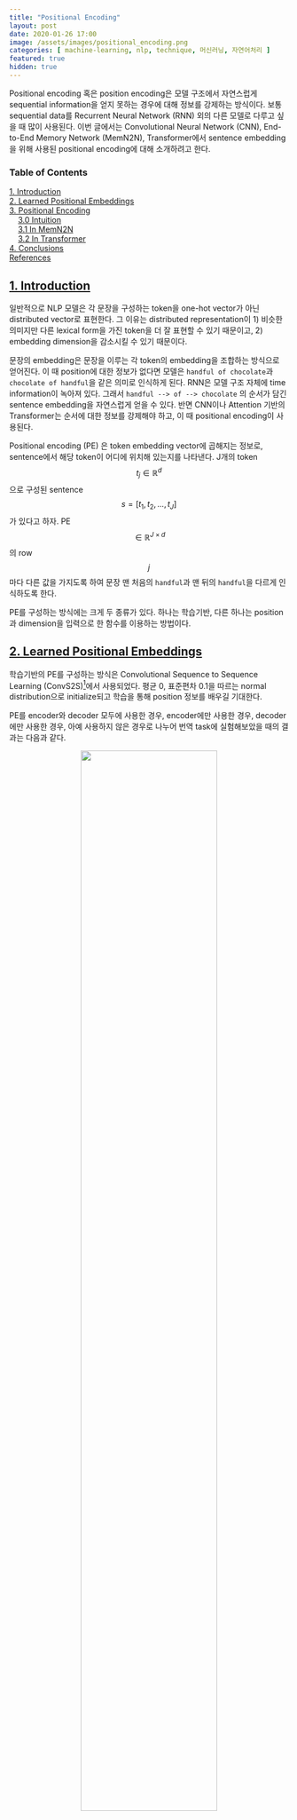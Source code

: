 ```yaml
---
title: "Positional Encoding"
layout: post
date: 2020-01-26 17:00
image: /assets/images/positional_encoding.png
categories: [ machine-learning, nlp, technique, 머신러닝, 자연어처리 ]
featured: true
hidden: true
---
```


Positional encoding 혹은 position encoding은 모델 구조에서 자연스럽게 sequential information을 얻지 못하는 경우에 대해 정보를 강제하는 방식이다.
보통 sequential data를 Recurrent Neural Network (RNN) 외의 다른 모델로 다루고 싶을 때 많이 사용된다.
이번 글에서는 Convolutional Neural Network (CNN), End-to-End Memory Network (MemN2N), Transformer에서 sentence embedding을 위해 사용된 positional encoding에 대해 소개하려고 한다.

<div class="breaker"></div>

### Table of Contents

[1. Introduction](#1-introduction) <br>
[2. Learned Positional Embeddings](#2-learned-positional-embeddings) <br>
[3. Positional Encoding](#3-positional-encoding) <br>
&nbsp;&nbsp;&nbsp;&nbsp;[3.0 Intuition](#30-the-intuition) <br>
&nbsp;&nbsp;&nbsp;&nbsp;[3.1 In MemN2N](#31-in-memn2n) <br>
&nbsp;&nbsp;&nbsp;&nbsp;[3.2 In Transformer](#32-in-transformer) <br>
[4. Conclusions](#4-conclusions)<br>
[References](#references)

<div class="breaker"></div>

## [1. Introduction](#table-of-contents)

일반적으로 NLP 모델은 각 문장을 구성하는 token을 one-hot vector가 아닌 distributed vector로 표현한다.
그 이유는 distributed representation이 1) 비슷한 의미지만 다른 lexical form을 가진 token을 더 잘 표현할 수 있기 때문이고, 2) embedding dimension을 감소시킬 수 있기 때문이다.

문장의 embedding은 문장을 이루는 각 token의 embedding을 조합하는 방식으로 얻어진다.
이 때 position에 대한 정보가 없다면 모델은 `handful of chocolate`과 `chocolate of handful`을 같은 의미로 인식하게 된다.
RNN은 모델 구조 자체에 time information이 녹아져 있다.
그래서 `handful --> of --> chocolate` 의 순서가 담긴 sentence embedding을 자연스럽게 얻을 수 있다.
반면 CNN이나 Attention 기반의 Transformer는 순서에 대한 정보를 강제해야 하고, 이 때 positional encoding이 사용된다.

Positional encoding (PE) 은 token embedding vector에 곱해지는 정보로, sentence에서 해당 token이 어디에 위치해 있는지를 나타낸다.
J개의 token $$ t_j \in \mathbb{R}^d$$ 으로 구성된 sentence $$s = [t_1, t_2, ..., t_J]$$ 가 있다고 하자. 
PE $$\in \mathbb{R}^{J \times d}$$ 의 row $$j$$ 마다 다른 값을 가지도록 하여 문장 맨 처음의 `handful`과 맨 뒤의 `handful`을 다르게 인식하도록 한다.

PE를 구성하는 방식에는 크게 두 종류가 있다.
하나는 학습기반, 다른 하나는 position과 dimension을 입력으로 한 함수를 이용하는 방법이다.

<div class='breaker'></div>

## [2. Learned Positional Embeddings](#table-of-contents)

학습기반의 PE를 구성하는 방식은 Convolutional Sequence to Sequence Learning (ConvS2S)[^1]에서 사용되었다.
평균 0, 표준편차 0.1을 따르는 normal distribution으로 initialize되고 학습을 통해 position 정보를 배우길 기대한다.

PE를 encoder와 decoder 모두에 사용한 경우, encoder에만 사용한 경우, decoder에만 사용한 경우, 아예 사용하지 않은 경우로 나누어 번역 task에 실험해보았을 때의 결과는 다음과 같다.

<div style="text-align:center">
<img class="image" src="{{ site.baseurl }}/assets/images/learned_pe_table.png" width="70%">
</div>
<br>
BLEU를 기준으로 분석해보면 encoder에서의 PE역할이 decoder보다 조금 더 중요하다.
PE를 아예 쓰지 않을 때의 점수가 가장 낮지만 점수 차이를 생각해보면 모델 성능에는 크게 영향을 미치지 않는다고 해석해 볼 수 있다.

학습 기반이므로 학습 시 다루지 않았던 길이의 문장이 입력으로 들어온 경우, 외삽이 불가능하다는 단점이 있다.[^6]

<div class='breaker'></div>

## [3. Function-based Positional Encoding](#table-of-contents)[^2]

함수 기반의 PE는 문장에서 몇 번째에 위치한 토큰인지, 토큰의 embedding dimension이 무엇인지를 정해주면 값이 정해진다.
이 때, 다른 위치의 정보가 같은 값으로 mapping되지 않아야 한다.
어떻게 구현할 수 있을까?

### [3.0 The Intuition](#table-of-contents)[^3]

0부터 15까지의 숫자를 2진법으로 나타내보자.

<div style="text-align:center">
<img class="image" src="{{ site.baseurl }}/assets/images/PE_intuition.png" width="60%">
</div>
<br>
다른 색으로 구분지어 표현한 2진수의 자리수마다 다른 주기를 가지는 것을 볼 수 있다.
붉은색은 주기가 1이고, 노란색은 주기가 2, 초록색은 주기가 4, 파란색은 주기가 8이다.

위 예시에서의 자리수를 embedding dimension이라고 생각해보면 PE에도 같은 원리를 확장시켜볼 수 있다.

### [3.1 In MemN2N](#table-of-contents)[^4]

End-to-End Memory Network (MemN2N)[^4]에서는 아래의 함수를 사용했다.

$$ PE_{k j}=(1- \frac{j}{J})-\frac{k}{d}(1- \frac{2j}{J}) $$

$$ j \in {1, ..., J} $$ 

$$ k \in {1, ..., D} $$

임의의 문장 `The same representation is used for questions, memory inputs and memory outputs.`에 적용되는 PE를 시각화해보면 다음과 같다.[^5]

<div style="text-align:center">
<img class="image" src="{{ site.baseurl }}/assets/images/PE_example_1.png" width="90%">
</div>
<br>

여기서는 dimension에 관계없이 같은 주기를 가지지만 시작값이 전부 다르다.
결과적으로는 position마다 다른 vector를 곱하게 되어 position 정보를 전달할 수 있다.

다른 문장 길이를 가지는 경우에 대해서 적용해보면 어떨까?
이번에는 `We therefore propose a second representation that encodes the position of words within the sentence.`에 대해 시각해보았다.[^5]

<div style="text-align:center">
<img class="image" src="{{ site.baseurl }}/assets/images/PE_example_2.png" width="90%">
</div>
<br>

position이 늘어난만큼 position encoding 값의 변화도가 줄었다.
J는 문장마다 달라지므로 첫번째, 두번째의 절대적인 위치보다는 각 순서를 구분짓기 위한 목적에 치중하였다.

ConvS2S에서와는 달리 MemN2N에서 PE의 효과는 꽤나 컸던 것으로 보인다.
<div style="text-align:center">
<img class="image" src="{{ site.baseurl }}/assets/images/MemN2N_PE.png" width="90%">
</div>
<br>

### [3.2 In Transformer](#table-of-contents)[^6]

Attention is all you need[^6]에서 사용된 PE는 **주기**함수로 유명한 sin 함수와 cos 함수를 기반으로 한다. (a.k.a, sinusoidal functions)

$$
\begin{aligned} 
P E_{(\text {pos, 2k} )} &=\sin \left(\text {pos} / 10000^{2 k / d}\right) \\ P E_{(\text {pos,2k+1})} &=\cos \left(\text {pos} / 10000^{2 k / d}\right) 
\end{aligned}
$$

잠시 고등학교 때 배운 수학을 떠올려보자. 
$$ sin(ax + b) $$ 의 주기는 $$ 2\pi / |a| $$ 이다.
따라서 PE의 특정 position vector 값의 주기는 $$ 2\pi \cdot 10000^{2 k / d} $$ 와 같다.

MemN2N에서의 PE와는 달리, position vector의 주기가 vector의 dimension마다 변화한다.
전체 벡터 크기($$d$$)가 128이라고 가정할 때, k가 작을수록 주기가 짧고 k가 클수록 주기도 길어진다. (아래 그림 참고)

<div style="text-align:center">
<img class="image" src="{{ site.baseurl }}/assets/images/positional_encoding.png" width="90%">
<figcaption class="caption">Image credit: https://kazemnejad.com/blog/transformer_architecture_positional_encoding</figcaption>
</div>
<br>

왜 Transformer에서는 MemN2N과 다르게 sinusoidal 함수를 썼을까?
논문에서 그 이유를 짧게 기술하고 있다.

> We chose this function because we hypothesized it would allow the model to easily learn to attend by relative positions, since for any fixed offset $$k$$, $$ P E_{pos+k} $$ can be represented as a linear function of $$P E_{pos} $$. 

sinusodial 함수의 특징을 이용해 첫번째, 두번째마다 같은 position 정보를 주면서도 $$n + k$$ 번째 vector가 $$n$$ 번째 vector와 관계가 있을 때 이를 학습할 수 있는 여지를 남겨주기 위함이다.
(참고로 이에 대한 수학적인 증명은 [이 article](https://timodenk.com/blog/linear-relationships-in-the-transformers-positional-encoding/)에 기술되어 있다.)

또한 PE vector 간의 distance는 대칭적이고 거리에 따라 일정한 비율로 감소한다.
Transformer의 self-attention 연산에서 빛을 발하는 특징이다.

<div style="text-align:center">
<img class="image" src="{{ site.baseurl }}/assets/images/PE_pros_1.png" width="60%">
<figcaption class="caption">Image credit: https://kazemnejad.com/blog/transformer_architecture_positional_encoding</figcaption>
</div>
<br>


<div class='breaker'></div>

## [4. Conclusions](#table-of-contents)

PE는 크게 학습을 통해 정해질 수 있고 미리 지정한 함수로 정해질 수도 있다.
학습을 통한 방식은 학습시 보지 않았던 새로운 길이가 등장했을 때 외삽이 불가능하지만 함수 기반의 PE는 가능하다.
함수도 어떤 함수를 쓰느냐에 따라 종류가 구분되는데, 절대적인 위치에 따라 같은 값을 가지면서도 상대적 위치의 관계도 학습할 수 있는 sin과 cos 기반의 함수가 가장 좋은 방법이라고 생각된다.

<div class='breaker'></div>

## [References](#table-of-contents)

[^1]: [https://arxiv.org/abs/1705.03122](https://arxiv.org/abs/1705.03122)
[^2]: 제가 만든 용어이므로 공식적으로 사용하면 곤란할 수 있습니다 ㅎㅎ
[^3]: [https://kazemnejad.com/blog/transformer_architecture_positional_encoding/](https://kazemnejad.com/blog/transformer_architecture_positional_encoding/)
[^4]: [https://arxiv.org/abs/1503.08895](https://arxiv.org/abs/1503.08895)
[^5]: [https://github.com/inmoonlight/notebooks/blob/master/notebooks/2020-01-26-MemN2N-Position-Encoding.ipynb](https://github.com/inmoonlight/notebooks/blob/master/notebooks/2020-01-26-MemN2N-Position-Encoding.ipynb)
[^6]: [https://papers.nips.cc/paper/7181-attention-is-all-you-need.pdf](https://papers.nips.cc/paper/7181-attention-is-all-you-need.pdf)